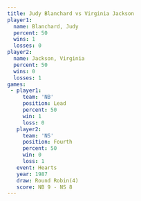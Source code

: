 ```yaml
---
title: Judy Blanchard vs Virginia Jackson
player1:                 
  name: Blanchard, Judy  
  percent: 50            
  wins: 1                
  losses: 0              
player2:                 
  name: Jackson, Virginia
  percent: 50            
  wins: 0                
  losses: 1              
games:
 - player1:        
     team: 'NB'    
     position: Lead
     percent: 50   
     win: 1        
     loss: 0       
   player2:          
     team: 'NS'      
     position: Fourth
     percent: 50     
     win: 0          
     loss: 1         
   event: Hearts       
   year: 1987          
   draw: Round Robin(4)
   score: NB 9 - NS 8  
---
```


